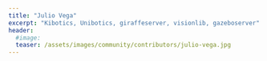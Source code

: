 ```yaml
---
title: "Julio Vega"
excerpt: "Kibotics, Unibotics, giraffeserver, visionlib, gazeboserver"
header:
  #image: 
  teaser: /assets/images/community/contributors/julio-vega.jpg
---
```

